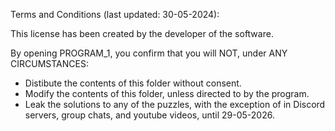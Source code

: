 Terms and Conditions (last updated: 30-05-2024):

This license has been created by the developer of the software.

By opening PROGRAM_1, you confirm that you will NOT, under ANY CIRCUMSTANCES:
- Distibute the contents of this folder without consent.
- Modify the contents of this folder, unless directed to by the program.
- Leak the solutions to any of the puzzles, with the exception of in Discord servers, group chats, and youtube videos, until 29-05-2026.
